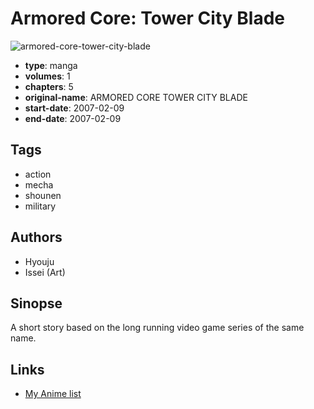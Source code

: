 # Armored Core: Tower City Blade

![armored-core-tower-city-blade](https://cdn.myanimelist.net/images/manga/2/145557.jpg)

-   **type**: manga
-   **volumes**: 1
-   **chapters**: 5
-   **original-name**: ARMORED CORE TOWER CITY BLADE
-   **start-date**: 2007-02-09
-   **end-date**: 2007-02-09

## Tags

-   action
-   mecha
-   shounen
-   military

## Authors

-   Hyouju
-   Issei (Art)

## Sinopse

A short story based on the long running video game series of the same name.

## Links

-   [My Anime list](https://myanimelist.net/manga/7156/Armored_Core__Tower_City_Blade)
